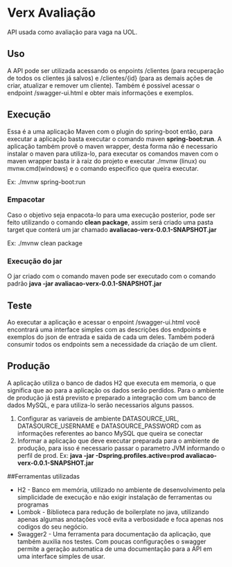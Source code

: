 # Verx Avaliação
API usada como avaliação para vaga na UOL.

## Uso
A API pode ser utilizada acessando os enpoints /clientes (para recuperação de todos os clientes já salvos) e /clientes/{id} (para as demais ações de criar, atualizar e remover um cliente). Também é possivel acessar o endpoint /swagger-ui.html e obter mais informações e exemplos.



## Execução
Essa é a uma aplicação Maven com o plugin do spring-boot então, para executar a aplicação basta executar o comando maven **spring-boot:run**.
A aplicação também provê o maven wrapper, desta forma não é necessario instalar o maven para utiliza-lo, para executar os comandos maven com o maven wrapper basta ir à raiz do projeto e executar ./mvnw (linux) ou mvnw.cmd(windows) e o comando especifico que queira executar.

Ex: ./mvnw spring-boot:run

### Empacotar
Caso o objetivo seja enpacota-lo para uma execução posterior, pode ser feito utilizando o comando **clean package**, assim será criado uma pasta target que conterá um jar chamado **avaliacao-verx-0.0.1-SNAPSHOT.jar**

Ex: ./mvnw clean package

### Execução do jar
O jar criado com o comando maven pode ser executado com o comando padrão **java -jar avaliacao-verx-0.0.1-SNAPSHOT.jar**

## Teste
Ao executar a aplicação e acessar o enpoint /swagger-ui.html você encontrará uma interface simples com as descrições dos endpoints e exemplos do json de entrada e saida de cada um deles.
Também poderá consumir todos os endpoints sem a necessidade da criação de um client.

## Produção
A aplicação utiliza o banco de dados H2 que executa em memoria, o que significa que ao para a aplicação os dados serão perdidos.
Para o ambiente de produção já está previsto e preparado a integração com um banco de dados MySQL, e para utiliza-lo serão necessarios alguns passos.
1. Configurar as variaveis de ambiente DATASOURCE_URL, DATASOURCE_USERNAME e DATASOURCE_PASSWORD com as informações referentes ao banco MySQL que queira se conectar
1. Informar a aplicação que deve executar preparada para o ambiente de produção, para isso é necessario passar o parametro JVM informando o perfil de prod.
Ex: **java -jar -Dspring.profiles.active=prod avaliacao-verx-0.0.1-SNAPSHOT.jar**

##Ferramentas utilizadas
* H2 - Banco em memória, utilizado no ambiente de desenvolvimento pela simplicidade de execução e não exigir instalação de ferramentas ou programas
* Lombok - Biblioteca para redução de boilerplate no java, utilizando apenas algumas anotações você evita a verbosidade e foca apenas nos codigos do seu negócio. 
* Swagger2 - Uma ferramenta para documentação da aplicação, que também auxilia nos testes. Com poucas configurações o swagger permite a geração automatica de uma documentação para a API em uma interface simples de usar.
